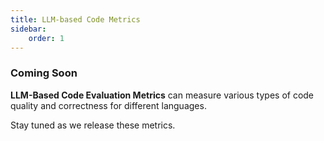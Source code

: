 ```yaml
---
title: LLM-based Code Metrics
sidebar:
    order: 1
---
```


### Coming Soon

**LLM-Based Code Evaluation Metrics** can measure various types of code quality and correctness for different languages.

Stay tuned as we release these metrics.
